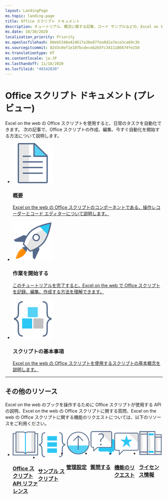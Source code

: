 ```yaml
---
layout: LandingPage
ms.topic: landing-page
title: Office スクリプト ドキュメント
description: チュートリアル、概念に関する記事、コード サンプルなどの、Excel on the web の Office スクリプトについて学習するためのリソース。
ms.date: 10/30/2020
localization_priority: Priority
ms.openlocfilehash: 60eb5340e424617a3be87fea9d2a7ece3ca69c3b
ms.sourcegitcommit: 82d3c0ef1e187bcdeceb2b5fc3411186674fe150
ms.translationtype: HT
ms.contentlocale: ja-JP
ms.lasthandoff: 11/18/2020
ms.locfileid: "49342830"
---
```

# <a name="office-scripts-documentation-preview"></a>Office スクリプト ドキュメント (プレビュー)

Excel on the web の Office スクリプトを使用すると、日常のタスクを自動化できます。 次の記事で、Office スクリプトの作成、編集、今すぐ自動化を開始する方法について説明します。

<ul class="panelContent cardsF cols cols3">
    <li>
        <div class="cardSize">
            <div class="cardPadding">
                <div class="card">
                    <div class="cardImageOuter">
                        <div class="cardImage">
                            <a href="overview/excel.md" target="_blank"><img src="images/index-landing-page/i_article.svg" alt="Overview" /></a>
                        </div>
                    </div>
                    <div class="cardText">
                        <h3>概要</h3>
                        <p><a href="overview/excel.md">Excel on the web の Office スクリプトのコンポーネントである、操作レコーダーとコード エディターについて説明します。</a></p>
                    </div>
                </div>
            </div>
        </div>
    </li>
    <li>
        <div class="cardSize">
            <div class="cardPadding">
                <div class="card">
                    <div class="cardImageOuter">
                        <div class="cardImage">
                            <a href="tutorials/excel-tutorial.md" target="_blank"><img src="images/index-landing-page/i_get-started.svg" alt="Getting started" /></a>
                        </div>
                    </div>
                    <div class="cardText">
                        <h3>作業を開始する</h3>
                        <p><a href="tutorials/excel-tutorial.md">このチュートリアルを完了すると、Excel on the web で Office スクリプトを記録、編集、作成する方法を理解できます。</a></p>
                    </div>
                </div>
            </div>
        </div>
    </li>
    <li>
        <div class="cardSize">
            <div class="cardPadding">
                <div class="card">
                    <div class="cardImageOuter">
                        <div class="cardImage">
                            <a href="develop/scripting-fundamentals.md" target="_blank"><img src="images/index-landing-page/i_code-blocks.svg" alt="Scripting fundamentals" /></a>
                        </div>
                    </div>
                    <div class="cardText">
                        <h3>スクリプトの基本事項</h3>
                        <p><a href="develop/scripting-fundamentals.md">Excel on the web の Office スクリプトを使用するスクリプトの基本概念を説明します。</a></p>
                    </div>
                </div>
            </div>
        </div>
    </li>
</ul>

---

<h2>その他のリソース</h2>
<p>Excel on the web のブックを操作するために Office スクリプトが使用する API の説明、Excel on the web の Office スクリプトに関する質問、Excel on the web の Office スクリプトに関する機能のリクエストについては、以下のリソースをご利用ください。</p>
<ul class="panelContent cardsF cols cols3" style="display:flex!important;">
    <li>
        <div class="cardSize">
            <div class="cardPadding">
                <div class="card">
                    <div class="cardImageOuter">
                        <div class="cardImage">
                            <a href="/javascript/api/office-scripts/overview" target="_blank"><img src="images/index-landing-page/i_reference.svg" alt="Office Scripts API reference" /></a>
                        </div>
                    </div>
                    <div class="cardText">
                        <a href="/javascript/api/office-scripts/overview" target="_blank"><h3>Office スクリプト<br/>API リファレンス</h3></a>
                    </div>
                </div>
            </div>
        </div>
    </li>
    <li>
        <div class="cardSize">
            <div class="cardPadding">
                <div class="card">
                    <div class="cardImageOuter">
                        <div class="cardImage">
                            <a href="resources/excel-samples.md" target="_blank"><img src="images/index-landing-page/i_code-samples.svg" alt="Sample scripts" /></a>
                        </div>
                    </div>
                    <div class="cardText">
                        <a href="resources/excel-samples.md" target="_blank"><h3>サンプル スクリプト</h3></a>
                    </div>
                </div>
            </div>
        </div>
    </li>
    <li>
        <div class="cardSize">
            <div class="cardPadding">
                <div class="card">
                    <div class="cardImageOuter">
                        <div class="cardImage">
                            <a href="/microsoft-365/admin/manage/manage-office-scripts-settings" target="_blank"><img src="images/index-landing-page/i_upgrade.svg" alt="Admin settings"/></a>
                        </div>
                    </div>
                    <div class="cardText">
                        <a href="/microsoft-365/admin/manage/manage-office-scripts-settings" target="_blank"><h3>管理設定</h3></a>
                    </div>
                </div>
            </div>
        </div>
    </li>
    <li>
        <div class="cardSize">
            <div class="cardPadding">
                <div class="card">
                    <div class="cardImageOuter">
                        <div class="cardImage">
                            <a href="https://stackoverflow.com/questions/tagged/office-scripts" target="_blank"><img src="images/index-landing-page/i_support.svg" alt="API questions" /></a>
                        </div>
                    </div>
                    <div class="cardText">
                        <a href="https://stackoverflow.com/questions/tagged/office-scripts" target="_blank"><h3>質問する</h3></a>
                    </div>
                </div>
            </div>
        </div>
    </li>
    <li>
        <div class="cardSize">
            <div class="cardPadding">
                <div class="card">
                    <div class="cardImageOuter">
                        <div class="cardImage">
                            <a href="https://excel.uservoice.com/forums/274580-excel-for-the-web?category_id=143439" target="_blank"><img src="images/index-landing-page/i_feedback.svg" alt="Feature requests" /></a>
                        </div>
                    </div>
                    <div class="cardText">
                        <a href="https://excel.uservoice.com/forums/274580-excel-for-the-web?category_id=143439" target="_blank"><h3>機能のリクエスト</h3></a>
                    </div>
                </div>
            </div>
        </div>
    </li>
    <li>
        <div class="cardSize">
            <div class="cardPadding">
                <div class="card">
                    <div class="cardImageOuter">
                        <div class="cardImage">
                            <a href="https://github.com/OfficeDev/office-scripts-docs/blob/master/licensing-information.md" target="_blank"><img src="images/index-landing-page/i_library.svg" alt="Licensing information" /></a>
                        </div>
                    </div>
                    <div class="cardText">
                        <a href="https://github.com/OfficeDev/office-scripts-docs/blob/master/licensing-information.md" target="_blank"><h3>ライセンス情報</h3></a>
                    </div>
                </div>
            </div>
        </div>
    </li>
</ul>
